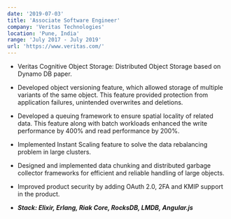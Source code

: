 ```yaml
---
date: '2019-07-03'
title: 'Associate Software Engineer'
company: 'Veritas Technologies'
location: 'Pune, India'
range: 'July 2017 - July 2019'
url: 'https://www.veritas.com/'
---
```


- Veritas Cognitive Object Storage: Distributed Object Storage based on Dynamo
  DB paper.

- Developed object versioning feature, which allowed storage of multiple
  variants of the same object. This feature provided protection from application
  failures, unintended overwrites and deletions.

- Developed a queuing framework to ensure spatial locality of related data. This
  feature along with batch workloads enhanced the write performance by 400% and
  read performance by 200%.

- Implemented Instant Scaling feature to solve the data rebalancing problem in
  large clusters.

- Designed and implemented data chunking and distributed garbage collector
  frameworks for efficient and reliable handling of large objects.

- Improved product security by adding OAuth 2.0, 2FA and KMIP support in the
  product.

- **_Stack: Elixir, Erlang, Riak Core, RocksDB, LMDB, Angular.js_**

